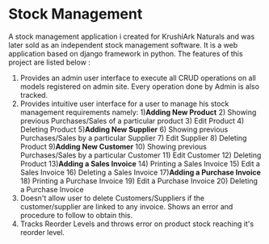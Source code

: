 # Stock Management

A stock management application i created for KrushiArk Naturals and was later sold as an independent stock management software. It is a web application based on django framework in python. The features of this project are listed below :
1) Provides an admin user interface to execute all CRUD operations on all models registered on admin site. Every operation done by Admin is also tracked.
2) Provides intuitive user interface for a user to manage his stock management requirements namely:
      1)**Adding New Product**
      2) Showing previous Purchases/Sales of a particular product
      3) Edit Product
      4) Deleting Product
      5)**Adding New Supplier**
      6) Showing previous Purchases/Sales by a particular Supplier
      7) Edit Supplier
      8) Deleting Product
      9)**Adding New Customer**
      10) Showing previous Purchases/Sales by a particular Customer
      11) Edit Customer
      12) Deleting Product
      13)**Adding a Sales Invoice** 
      14) Printing a Sales Invoice
      15) Edit a Sales Invoice
      16) Deleting a Sales Invoice
      17)**Adding a Purchase Invoice**
      18) Printing a Purchase Invoice
      19) Edit a Purchase Invoice
      20)  Deleting a Purchase Invoice
 3) Doesn't allow user to delete Customers/Suppliers if the customer/supplier are linked to any invoice. Shows an error and procedure to follow to obtain this.
 4) Tracks Reorder Levels and throws error on product stock reaching it's reorder level.
